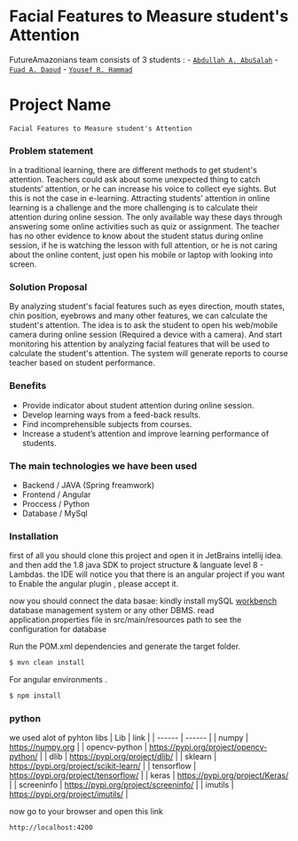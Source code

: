# Facial Features to Measure student's Attention

FutureAmazonians team consists of 3 students :
    - [`Abdullah A. AbuSalah`](https://github.com/mrabusalah)
    - [`Fuad A. Daoud`](https://github.com/Fox-Immortal)
    - [`Yousef R. Hammad`](https://github.com/youhammad)

# Project Name

    Facial Features to Measure student's Attention
### Problem statement

In a traditional learning, there are different methods to get student's attention. Teachers could ask about some unexpected thing to catch students’ attention, or he can increase his voice to collect eye sights. But this is not the case in e-learning. Attracting students’ attention in online learning is a challenge and the more challenging is to calculate their attention during online session. The only available way these days through answering some online activities such as quiz or assignment. The teacher has no other evidence to know about the student status during online session, if he is watching the lesson with full attention, or he is not caring about the online content, just open his mobile or laptop with looking into screen.

### Solution Proposal
By analyzing student's facial features such as eyes direction, mouth states, chin position, eyebrows and many other features, we can calculate the student's attention.
The idea is to ask the student to open his web/mobile camera during online session (Required a device with a camera).
And start monitoring his attention by analyzing facial features that will be used to calculate the student's attention. The system will generate reports to course teacher based on student performance.


### Benefits
* Provide indicator about student attention during online session.
* Develop learning ways from a feed-back results.
* Find incomprehensible subjects from courses.
* Increase a student’s attention and improve learning performance of students.

### The main technologies we have been used
- Backend / JAVA (Spring freamwork)
- Frontend / Angular
- Proccess / Python
- Database / MySql


### Installation
first of all you should clone this project and open it in JetBrains intellij idea.
and then add the 1.8 java SDK to project structure & languate level 8 - Lambdas.
the IDE will notice you that there is an angular project if you want to Enable the angular plugin , please accept it.

now you should connect the data basae:
kindly install mySQL [workbench](https://www.mysql.com/products/workbench/) database management system or any other DBMS.
read application.properties file in src/main/resources path to see the configuration for database


Run the POM.xml dependencies and generate the target folder.

```sh
$ mvn clean install
```

For angular environments .

```sh
$ npm install
```

### python

we used alot of pyhton libs 
| Lib | link |
| ------ | ------ |
| numpy | https://numpy.org |
| opencv-python | https://pypi.org/project/opencv-python/ |
| dlib | https://pypi.org/project/dlib/ |
| sklearn | https://pypi.org/project/scikit-learn/ |
| tensorflow | https://pypi.org/project/tensorflow/ |
| keras | https://pypi.org/project/Keras/ |
| screeninfo | https://pypi.org/project/screeninfo/ |
| imutils | https://pypi.org/project/imutils/ |

now go to your browser and open this link
```sh
http://localhost:4200
```

